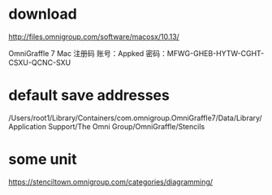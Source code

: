 

# download
http://files.omnigroup.com/software/macosx/10.13/


OmniGraffle 7 Mac 注册码
账号：Appked
密码：MFWG-GHEB-HYTW-CGHT-CSXU-QCNC-SXU

# default save addresses
/Users/root1/Library/Containers/com.omnigroup.OmniGraffle7/Data/Library/Application Support/The Omni Group/OmniGraffle/Stencils

# some unit
https://stenciltown.omnigroup.com/categories/diagramming/
